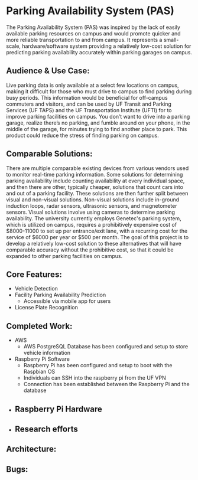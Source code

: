 # Parking Availability System (PAS)
The Parking Availability System (PAS) was inspired by the lack of easily available parking resources on campus and would promote quicker and more reliable transportation to and from campus. It represents a small-scale, hardware/software system providing a relatively low-cost solution for predicting parking availability accurately within parking garages on campus. 

## Audience & Use Case: 
Live parking data is only available at a select few locations on campus, making it difficult for those who must drive to campus to find parking during busy periods. This information would be beneficial for off-campus commuters and visitors, and can be used by UF Transit and Parking Services (UF TAPS) and the UF Transportation Institute (UFTI) for to improve parking facilities on campus. You don’t want to drive into a parking garage, realize there’s no parking, and fumble around on your phone, in the middle of the garage, for minutes trying to find another place to park. This product could reduce the stress of finding parking on campus.

## Comparable Solutions:
There are multiple comparable existing devices from various vendors used to monitor real-time parking information. Some solutions for determining parking availability include counting availability at every individual space, and then there are other, typically cheaper, solutions that count cars into and out of a parking facility. These solutions are then further split between visual and non-visual solutions. Non-visual solutions include in-ground induction loops, radar sensors, ultrasonic sensors, and magnetometer sensors.  Visual solutions involve using cameras to determine parking availability. The university currently employs Genetec's parking system, which is utilized on campus, requires a prohibitively expensive cost of $8000-11000 to set up per entrance/exit lane, with a recurring cost for the service of $6000 per year or $500 per month. The goal of this project is to develop a relatively low-cost solution to these alternatives that will have comparable accuracy without the prohibitive cost, so that it could be expanded to other parking facilities on campus.

## Core Features:
- Vehicle Detection
- Facility Parking Availability Prediction
  - Accessible via mobile app for users
- License Plate Recognition

## Completed Work:
- AWS
  - AWS PostgreSQL Database has been configured and setup to store vehicle information
- Raspberry Pi Software
  - Raspberry Pi has been configured and setup to boot with the Raspbian OS
  - Individuals can SSH into the raspberry pi from the UF VPN
  - Connection has been established between the Raspberry Pi and the database
- Raspberry Pi Hardware
  - 
- Research efforts
  - 

## Architecture:

## Bugs:
